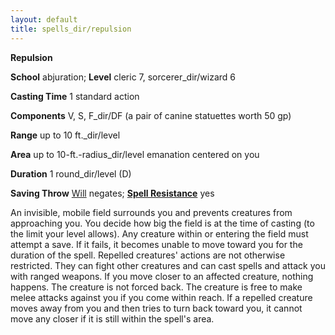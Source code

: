 ```yaml
---
layout: default
title: spells_dir/repulsion
---
```

 **Repulsion**

**School** abjuration; **Level** cleric 7, sorcerer_dir/wizard 6

**Casting Time** 1 standard action

**Components** V, S, F_dir/DF (a pair of canine statuettes worth 50 gp)

**Range** up to 10 ft._dir/level

**Area** up to 10-ft.-radius_dir/level emanation centered on you

**Duration** 1 round_dir/level (D)

**Saving Throw** [Will](../../combat#_will) negates; **[Spell Resistance](../../glossary#_spell-resistance)** yes

An invisible, mobile field surrounds you and prevents creatures from approaching you. You decide how big the field is at the time of casting (to the limit your level allows). Any creature within or entering the field must attempt a save. If it fails, it becomes unable to move toward you for the duration of the spell. Repelled creatures' actions are not otherwise restricted. They can fight other creatures and can cast spells and attack you with ranged weapons. If you move closer to an affected creature, nothing happens. The creature is not forced back. The creature is free to make melee attacks against you if you come within reach. If a repelled creature moves away from you and then tries to turn back toward you, it cannot move any closer if it is still within the spell's area.

